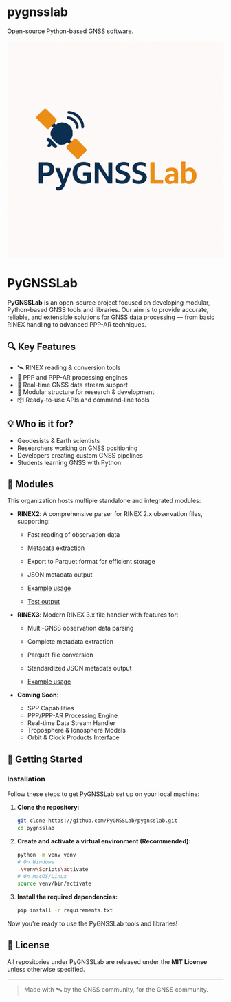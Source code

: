 # pygnsslab
Open-source Python-based GNSS software.

![PyGNSSLab Logo](pygnsslab_logo.png "PyGNSSLab Logo")

# PyGNSSLab
**PyGNSSLab** is an open-source project focused on developing modular, Python-based GNSS tools and libraries. Our aim is to provide accurate, reliable, and extensible solutions for GNSS data processing — from basic RINEX handling to advanced PPP-AR techniques.

## 🔍 Key Features

- 🛰️ RINEX reading & conversion tools
- 📡 PPP and PPP-AR processing engines
- 🧪 Real-time GNSS data stream support
- 🧰 Modular structure for research & development
- 📦 Ready-to-use APIs and command-line tools

## 💡 Who is it for?

- Geodesists & Earth scientists
- Researchers working on GNSS positioning
- Developers creating custom GNSS pipelines
- Students learning GNSS with Python

## 📁 Modules

This organization hosts multiple standalone and integrated modules:
- **RINEX2**: A comprehensive parser for RINEX 2.x observation files, supporting:
  - Fast reading of observation data
  - Metadata extraction
  - Export to Parquet format for efficient storage
  - JSON metadata output
  
  - [Example usage](src/pygnsslab/io/rinex2/example_usage.py)
  - [Test output](tests/rinex2/test_output.py)

- **RINEX3**: Modern RINEX 3.x file handler with features for:
  - Multi-GNSS observation data parsing
  - Complete metadata extraction
  - Parquet file conversion
  - Standardized JSON metadata output
  
  - [Example usage](src/pygnsslab/io/rinex3/example_usage.py)

- **Coming Soon**:
  - SPP Capabilities
  - PPP/PPP-AR Processing Engine
  - Real-time Data Stream Handler
  - Troposphere & Ionosphere Models
  - Orbit & Clock Products Interface

## 🚀 Getting Started

### Installation

Follow these steps to get PyGNSSLab set up on your local machine:

1.  **Clone the repository:**
    ```bash
    git clone https://github.com/PyGNSSLab/pygnsslab.git
    cd pygnsslab
    ```

2.  **Create and activate a virtual environment (Recommended):**
    ```bash
    python -m venv venv
    # On Windows
    .\venv\Scripts\activate
    # On macOS/Linux
    source venv/bin/activate
    ```

3.  **Install the required dependencies:**
    ```bash
    pip install -r requirements.txt
    ```

Now you're ready to use the PyGNSSLab tools and libraries!

## 📜 License

All repositories under PyGNSSLab are released under the **MIT License** unless otherwise specified.

---

> Made with 🛰️ by the GNSS community, for the GNSS community.
